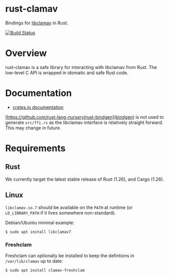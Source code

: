 # rust-clamav

Bindings for [libclamav](https://www.clamav.net/) in Rust.

[![Build Status](https://travis-ci.org/icebergdefender/rust-clamav.svg?branch=master)](https://travis-ci.org/icebergdefender/rust-clamav)

# Overview

rust-clamav is a safe library for interacting with libclamav from Rust.
The low-level C API is wrapped in idomatic and safe Rust code.

# Documentation

 - [crates.io documentation](https://docs.rs/clamav/)

[https://github.com/rust-lang-nursery/rust-bindgen](bindgen) is not used to generate `src/ffi.rs` as the libclamav interface is relatively straight forward. This may change in future.

# Requirements

## Rust

We currently target the latest stable release of Rust (1.26), and Cargo (1.26).

## Linux
`libclamav.so.7` should be available on the `PATH` at runtime (or `LD_LIBRARY_PATH` if it lives somewhere non-standard).

Debian/Ubuntu minimal example:

`$ sudo apt install libclamav7`

### Freshclam

Freshclam can optionally be installed to keep the defintions in `/var/lib/clamav` up to date:

`$ sudo apt install clamav-freshclam`